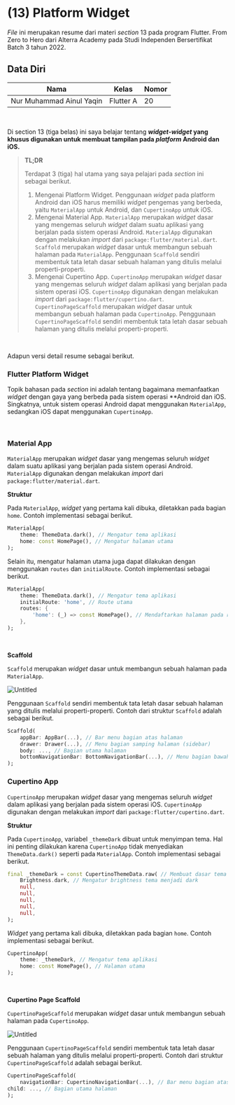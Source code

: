 # **(13) Platform Widget**

*File* ini merupakan resume dari materi *section* 13 pada program Flutter. From Zero to Hero dari Alterra Academy pada Studi Independen Bersertifikat Batch 3 tahun 2022.

## **Data Diri**

| Nama                     | Kelas      | Nomor      |
|--------------------------|------------|------------|
| Nur Muhammad Ainul Yaqin | Flutter A  | 20         | 

</br>

Di section 13 (tiga belas) ini saya belajar tentang ***widget*-*widget* yang khusus digunakan untuk membuat tampilan pada *platform* Android dan iOS.**


> **TL;DR**
> 
> Terdapat 3 (tiga) hal utama yang saya pelajari pada *section* ini sebagai berikut.
>
>1. Mengenai Platform Widget. Penggunaan *widget* pada platform Android dan iOS harus memiliki *widget* pengemas yang berbeda, yaitu `MaterialApp` untuk Android, dan `CupertinoApp` untuk iOS.
>2. Mengenai Material App. `MaterialApp` merupakan *widget* dasar yang mengemas seluruh *widget* dalam suatu aplikasi yang berjalan pada sistem operasi Android. `MaterialApp` digunakan dengan melakukan *import* dari `package:flutter/material.dart`. `Scaffold` merupakan *widget* dasar untuk membangun sebuah halaman pada `MaterialApp`. Penggunaan `Scaffold` sendiri membentuk tata letah dasar sebuah halaman yang ditulis melalui properti-properti.
>3. Mengenai Cupertino App. `CupertinoApp` merupakan *widget* dasar yang mengemas seluruh *widget* dalam aplikasi yang berjalan pada sistem operasi iOS. `CupertinoApp` digunakan dengan melakukan *import* dari `package:flutter/cupertino.dart`. `CupertinoPageScaffold` merupakan *widget* dasar untuk membangun sebuah halaman pada `CupertinoApp`. Penggunaan `CupertinoPageScaffold` sendiri membentuk tata letah dasar sebuah halaman yang ditulis melalui properti-properti.

</br>

Adapun versi detail resume sebagai berikut.

### **Flutter Platform Widget**

Topik bahasan pada *section* ini adalah tentang bagaimana memanfaatkan *widget* dengan gaya yang berbeda pada sistem operasi **Android dan iOS. Singkatnya, untuk sistem operasi Android dapat menggunakan `MaterialApp`, sedangkan iOS dapat menggunakan `CupertinoApp`. 

</br>

### **Material App**

`MaterialApp` merupakan *widget* dasar yang mengemas seluruh *widget* dalam suatu aplikasi yang berjalan pada sistem operasi Android. `MaterialApp` digunakan dengan melakukan *import* dari `package:flutter/material.dart`.

**Struktur**

Pada `MaterialApp`, *widget* yang pertama kali dibuka, diletakkan pada bagian `home`. Contoh implementasi sebagai berikut.

```dart
MaterialApp(
	theme: ThemeData.dark(), // Mengatur tema aplikasi
	home: const HomePage(), // Mengatur halaman utama
);
```

Selain itu, mengatur halaman utama juga dapat dilakukan dengan menggunakan `routes` dan `initialRoute`. Contoh implementasi sebagai berikut.

```dart
MaterialApp(
	theme: ThemeData.dark(), // Mengatur tema aplikasi
	initialRoute: 'home', // Route utama
	routes: {
		'home': (_) => const HomePage(), // Mendaftarkan halaman pada routes
	},
);
```

</br>

**Scaffold**

`Scaffold` merupakan *widget* dasar untuk membangun sebuah halaman pada `MaterialApp`.

![Untitled](https://s3-us-west-2.amazonaws.com/secure.notion-static.com/85f52e0e-c0f2-4cc0-af80-d6c885d93509/Untitled.png)

Penggunaan `Scaffold` sendiri membentuk tata letah dasar sebuah halaman yang ditulis melalui properti-properti. Contoh dari struktur `Scaffold` adalah sebagai berikut.

```dart
Scaffold(
	appBar: AppBar(...), // Bar menu bagian atas halaman
	drawer: Drawer(...), // Menu bagian samping halaman (sidebar)
	body: ..., // Bagian utama halaman
	bottomNavigationBar: BottomNavigationBar(...), // Menu bagian bawah halaman
);
```

### **Cupertino App**

`CupertinoApp` merupakan *widget* dasar yang mengemas seluruh *widget* dalam aplikasi yang berjalan pada sistem operasi iOS. `CupertinoApp` digunakan dengan melakukan *import* dari `package:flutter/cupertino.dart`.

**Struktur**

Pada `CupertinoApp`, variabel `_themeDark` dibuat untuk menyimpan tema. Hal ini penting dilakukan karena `CupertinoApp` tidak menyediakan `ThemeData.dark()` seperti pada `MaterialApp`. Contoh implementasi sebagai berikut.

```dart
final _themeDark = const CupertinoThemeData.raw( // Membuat dasar tema
	Brightness.dark, // Mengatur brightness tema menjadi dark
	null,
	null,
	null,
	null,
	null,
);
```

*Widget* yang pertama kali dibuka, diletakkan pada bagian `home`. Contoh implementasi sebagai berikut.

```dart
CupertinoApp(
	theme: _themeDark, // Mengatur tema aplikasi
	home: const HomePage(), // Halaman utama
);
```

</br>

**Cupertino Page Scaffold**

`CupertinoPageScaffold` merupakan *widget* dasar untuk membangun sebuah halaman pada `CupertinoApp`. 

![Untitled](https://s3-us-west-2.amazonaws.com/secure.notion-static.com/eae1fb4c-a854-4872-9213-67b1aac8ec42/Untitled.png)

Penggunaan `CupertinoPageScaffold` sendiri membentuk tata letah dasar sebuah halaman yang ditulis melalui properti-properti. Contoh dari struktur `CupertinoPageScaffold` adalah sebagai berikut.

```dart
CupertinoPageScaffold(
	navigationBar: CupertinoNavigationBar(...), // Bar menu bagian atas halaman
child: ..., // Bagian utama halaman
);
```
